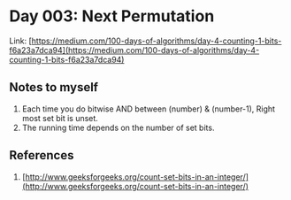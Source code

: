 # Day 003: Next Permutation

Link: [https://medium.com/100-days-of-algorithms/day-4-counting-1-bits-f6a23a7dca94](https://medium.com/100-days-of-algorithms/day-4-counting-1-bits-f6a23a7dca94)

## Notes to myself

1. Each time you do bitwise AND between (number) & (number-1), Right most set bit is unset.
2. The running time depends on the number of set bits.

## References

1. [http://www.geeksforgeeks.org/count-set-bits-in-an-integer/](http://www.geeksforgeeks.org/count-set-bits-in-an-integer/)